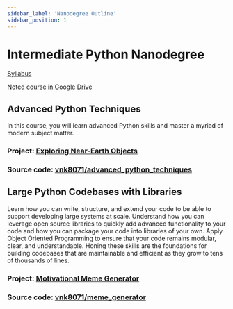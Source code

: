 ```yaml
---
sidebar_label: 'Nanodegree Outline'
sidebar_position: 1
---
```


# Intermediate Python Nanodegree

[Syllabus](https://d20vrrgs8k4bvw.cloudfront.net/documents/en-US/Enterprise+Syllabi/Generic/Udacity+Enterprise+Syllabus+Intermediate+Python+nd303.pdf)

[Noted course in Google Drive](https://docs.google.com/document/d/1_agtbJp2yDKa9Jp8Oh-Gt2vRvl62vBiDKCSt046khy4/edit?usp=sharing)

## Advanced Python Techniques
In this course, you will learn advanced Python skills and master a myriad of modern subject matter.

### Project: [Exploring Near-Earth Objects](https://learn.udacity.com/nanodegrees/nd303/parts/cd0010/lessons/f0e8ec87-933e-4316-9c4f-30c55a82d892/concepts/9b025253-6de4-44f5-93b8-299741bf5dfd)

### Source code: [vnk8071/advanced_python_techniques](https://github.com/vnk8071/machine-learning-in-production/tree/main/projects/advanced_python_techniques)

## Large Python Codebases with Libraries
Learn how you can write, structure, and extend your code to be able to support developing large systems at scale. Understand how you can leverage open source libraries to quickly add advanced functionality to your code and how you can package your code into libraries of your own. Apply Object Oriented Programming to ensure that your code remains modular, clear, and understandable. Honing these skills are the foundations for building codebases that are maintainable and efficient as they grow to tens of thousands of lines.

### Project: [Motivational Meme Generator](https://learn.udacity.com/nanodegrees/nd303/parts/cd0011/lessons/56d3e4a6-21ff-4a9b-aff5-7b6327d05a8f/concepts/9e4d98e6-eeb3-4673-973a-2b09bd37bb74)

### Source code: [vnk8071/meme_generator](https://github.com/vnk8071/machine-learning-in-production/tree/main/projects/meme_generator)
